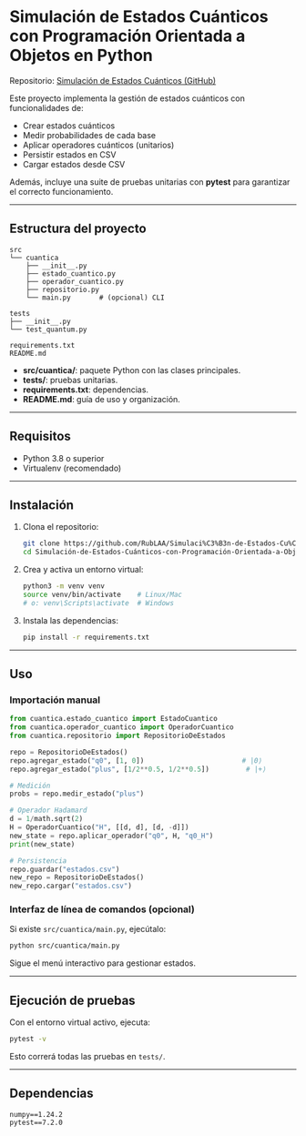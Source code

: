 # Simulación de Estados Cuánticos con Programación Orientada a Objetos en Python

Repositorio: [Simulación de Estados Cuánticos (GitHub)](https://github.com/RubLAA/Simulaci%C3%B3n-de-Estados-Cu%C3%A1nticos-con-Programaci%C3%B3n-Orientada-a-Objetos-en-Python.git)

Este proyecto implementa la gestión de estados cuánticos con funcionalidades de:

- Crear estados cuánticos
- Medir probabilidades de cada base
- Aplicar operadores cuánticos (unitarios)
- Persistir estados en CSV
- Cargar estados desde CSV

Además, incluye una suite de pruebas unitarias con **pytest** para garantizar el correcto funcionamiento.

---

## Estructura del proyecto

```plaintext
src
└── cuantica
    ├── __init__.py
    ├── estado_cuantico.py
    ├── operador_cuantico.py
    ├── repositorio.py
    └── main.py       # (opcional) CLI

tests
├── __init__.py
└── test_quantum.py

requirements.txt
README.md
```

- **src/cuantica/**: paquete Python con las clases principales.
- **tests/**: pruebas unitarias.
- **requirements.txt**: dependencias.
- **README.md**: guía de uso y organización.

---

## Requisitos

- Python 3.8 o superior
- Virtualenv (recomendado)

---

## Instalación

1. Clona el repositorio:
   ```bash
   git clone https://github.com/RubLAA/Simulaci%C3%B3n-de-Estados-Cu%C3%A1nticos-con-Programaci%C3%B3n-Orientada-a-Objetos-en-Python.git
   cd Simulación-de-Estados-Cuánticos-con-Programación-Orientada-a-Objetos-en-Python
   ```
2. Crea y activa un entorno virtual:
   ```bash
   python3 -m venv venv
   source venv/bin/activate    # Linux/Mac
   # o: venv\Scripts\activate  # Windows
   ```
3. Instala las dependencias:
   ```bash
   pip install -r requirements.txt
   ```

---

## Uso

### Importación manual

```python
from cuantica.estado_cuantico import EstadoCuantico
from cuantica.operador_cuantico import OperadorCuantico
from cuantica.repositorio import RepositorioDeEstados

repo = RepositorioDeEstados()
repo.agregar_estado("q0", [1, 0])                        # |0⟩
repo.agregar_estado("plus", [1/2**0.5, 1/2**0.5])         # |+⟩

# Medición
probs = repo.medir_estado("plus")

# Operador Hadamard
d = 1/math.sqrt(2)
H = OperadorCuantico("H", [[d, d], [d, -d]])
new_state = repo.aplicar_operador("q0", H, "q0_H")
print(new_state)

# Persistencia
repo.guardar("estados.csv")
new_repo = RepositorioDeEstados()
new_repo.cargar("estados.csv")
```

### Interfaz de línea de comandos (opcional)

Si existe `src/cuantica/main.py`, ejecútalo:
```bash
python src/cuantica/main.py
```
Sigue el menú interactivo para gestionar estados.

---

## Ejecución de pruebas

Con el entorno virtual activo, ejecuta:
```bash
pytest -v
```
Esto correrá todas las pruebas en `tests/`.

---

## Dependencias

```text
numpy==1.24.2
pytest==7.2.0
```
